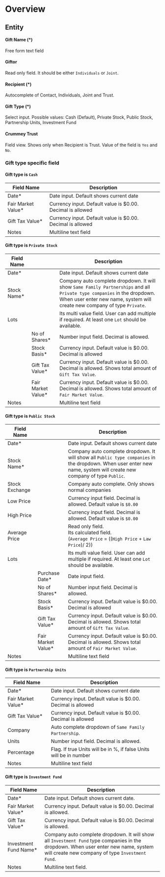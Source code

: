 # Overview



## Entity

#### Gift Name (*)

Free form text field

#### Giftor

Read only field. It should be either `Individuals` or `Joint`.

#### Recipient (*)

Autocomplete of Contact, Individuals, Joint and Trust.

#### Gift Type (*)

Select input. Possible values: Cash (Default), Private Stock, Public Stock, Partnership Units, Investment Fund

#### Crummey Trust

Field view. Shows only when Recipient is Trust. Value of the field is `Yes` and `No`.

### Gift type specific field

#### Gift type is `Cash`

| Field Name         | Description                                                |
| ------------------ | ---------------------------------------------------------- |
| Date*              | Date input. Default shows current date                     |
| Fair Market Value* | Currency input. Default value is $0.00. Decimal is allowed |
| Gift Tax Value*    | Currency input. Default value is $0.00. Decimal is allowed |
| Notes              | Multiline text field                                       |



#### Gift type is `Private Stock`

| Field Name  |                    | Description                                                  |
| ----------- | ------------------ | ------------------------------------------------------------ |
| Date*       |                    | Date input. Default shows current date                       |
| Stock Name* |                    | Company auto complete dropdown. It will show `Same Family Partnerships` and all `Private type companies` in the dropdown. When user enter new name, system will create new company of type `Private`. |
| Lots        |                    | Its multi value field. User can add multiple if required. At least one `Lot` should be available. |
|             | No of Shares*      | Number input field. Decimal is allowed.                      |
|             | Stock Basis*       | Currency input. Default value is $0.00. Decimal is allowed   |
|             | Gift Tax Value*    | Currency input. Default value is $0.00. Decimal is allowed. Shows total amount of `Gift Tax Value`. |
|             | Fair Market Value* | Currency input. Default value is $0.00. Decimal is allowed. Shows total amount of `Fair Market Value`. |
| Notes       |                    | Multiline text field                                         |



#### Gift type is `Public Stock`

| Field Name     |                    | Description                                                  |
| -------------- | ------------------ | ------------------------------------------------------------ |
| Date*          |                    | Date input. Default shows current date                       |
| Stock Name*    |                    | Company auto complete dropdown. It will show all `Public type companies` in the dropdown. When user enter new name, system will create new company of type `Public`. |
| Stock Exchange |                    | Company auto complete. Only shows normal companies           |
| Low Price      |                    | Currency input field. Decimal is allowed. Default value is `$0.00` |
| High Price     |                    | Currency input field. Decimal is allowed. Default value is `$0.00` |
| Average Price  |                    | Read only field.<br />Its calculated field. <br />(`Average Price` = ((`High Price` + `Law Price`)/ 2)) |
| Lots           |                    | Its multi value field. User can add multiple if required. At least one `Lot` should be available. |
|                | Purchase Date*     | Date input field.                                            |
|                | No of Shares*      | Number input field. Decimal is allowed.                      |
|                | Stock Basis*       | Currency input. Default value is $0.00. Decimal is allowed   |
|                | Gift Tax Value*    | Currency input. Default value is $0.00. Decimal is allowed. Shows total amount of `Gift Tax Value`. |
|                | Fair Market Value* | Currency input. Default value is $0.00. Decimal is allowed. Shows total amount of `Fair Market Value`. |
| Notes          |                    | Multiline text field                                         |



#### Gift type is `Partnership Units`

| Field Name         | Description                                                  |
| ------------------ | ------------------------------------------------------------ |
| Date*              | Date input. Default shows current date                       |
| Fair Market Value* | Currency input. Default value is $0.00. Decimal is allowed   |
| Gift Tax Value*    | Currency input. Default value is $0.00. Decimal is allowed   |
| Company            | Auto complete dropdown of `Same Family Partnership`.         |
| Units              | Number input field. Decimal is allowed.                      |
| Percentage         | Flag. If true Units will be in %, if false Units will be in number |
| Notes              | Multiline text field                                         |



#### Gift type is `Investment Fund`

| Field Name            | Description                                                  |
| --------------------- | ------------------------------------------------------------ |
| Date*                 | Date input. Default shows current date.                      |
| Fair Market Value*    | Currency input. Default value is $0.00. Decimal is allowed.  |
| Gift Tax Value*       | Currency input. Default value is $0.00. Decimal is allowed.  |
| Investment Fund Name* | Company auto complete dropdown. It will show all `Investment Fund` type companies in the dropdown. When user enter new name, system will create new company of type `Investment Fund`. |
| Notes                 | Multiline text field.                                        |

